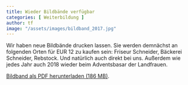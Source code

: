 ```yaml
---
title: Wieder Bildbände verfügbar
categories: [ Weiterbildung ]
author: tf
image: "/assets/images/bildband_2017.jpg"
---
```


Wir haben neue Bildbände drucken lassen. Sie werden demnächst an folgenden Orten für EUR 12 zu kaufen sein: Friseur Schneider, Bäckerei Schneider, Rebstock. Und natürlich auch direkt bei uns.
Außerdem wie jedes Jahr auch 2018 wieder beim Adventsbasar der Landfrauen.

[Bildband als PDF herunterladen (186 MB)](/assets/pdfs/Bildband_Heuweiler.pdf).
